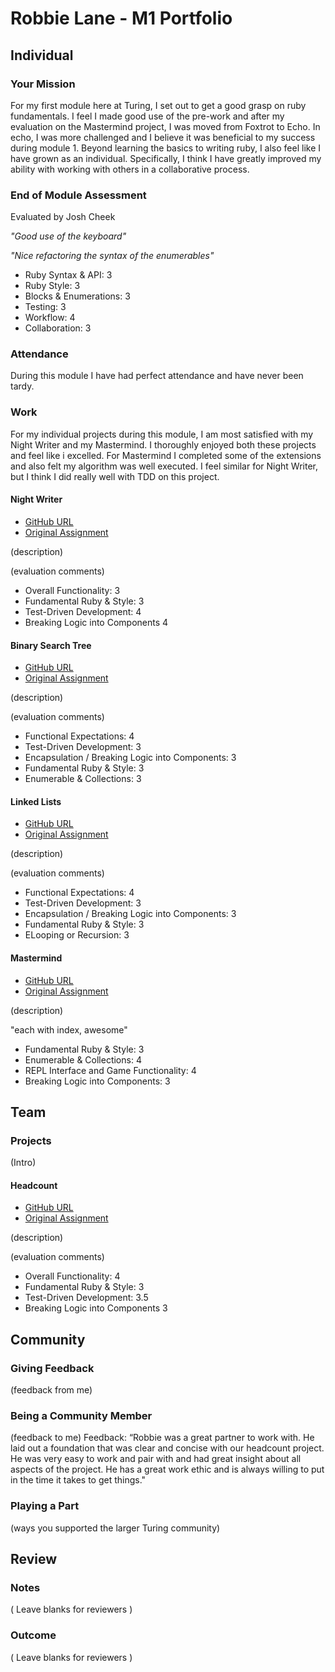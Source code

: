 # Robbie Lane - M1 Portfolio

## Individual

### Your Mission

For my first module here at Turing, I set out to get a good grasp on ruby fundamentals.
I feel I made good use of the pre-work and after my evaluation on the Mastermind project,
I was moved from Foxtrot to Echo. In echo, I was more challenged and I believe it was
beneficial to my success during module 1. Beyond learning the basics to writing ruby,
I also feel like I have grown as an individual. Specifically, I think I have greatly improved
my ability with working with others in a collaborative process.

### End of Module Assessment

Evaluated by Josh Cheek

*"Good use of the keyboard"*

*"Nice refactoring the syntax of the enumerables"*


* Ruby Syntax & API: 3
* Ruby Style: 3
* Blocks & Enumerations: 3
* Testing: 3
* Workflow: 4
* Collaboration: 3

### Attendance

During this module I have had perfect attendance and have never been tardy.  

### Work

For my individual projects during this module, I am most satisfied with my Night Writer and my Mastermind. I thoroughly enjoyed both these projects and feel like i excelled. For Mastermind I completed some of the extensions and also felt my algorithm was well executed. I feel similar for Night Writer, but I think I did really well with TDD on this project.

#### Night Writer

* [GitHub URL](https://github.com/robbielane/night_writer)
* [Original Assignment](https://github.com/turingschool/curriculum/blob/master/source/projects/night_writer.markdown)

(description)

(evaluation comments)

* Overall Functionality: 3
* Fundamental Ruby & Style: 3
* Test-Driven Development: 4
* Breaking Logic into Components 4

#### Binary Search Tree

* [GitHub URL](https://github.com/robbielane/binary_search_tree)
* [Original Assignment](https://github.com/turingschool/curriculum/blob/master/source/projects/binary_search_tree.markdown)

(description)

(evaluation comments)

* Functional Expectations: 4
* Test-Driven Development: 3
* Encapsulation / Breaking Logic into Components: 3
* Fundamental Ruby & Style: 3
* Enumerable & Collections: 3

#### Linked Lists

* [GitHub URL](https://github.com/robbielane/linked_lists)
* [Original Assignment](https://github.com/turingschool/curriculum/blob/master/source/projects/linked_lists.markdown)

(description)

(evaluation comments)

* Functional Expectations: 4
* Test-Driven Development: 3
* Encapsulation / Breaking Logic into Components: 3
* Fundamental Ruby & Style: 3
* ELooping or Recursion: 3

#### Mastermind

* [GitHub URL](https://github.com/robbielane/mastermind)
* [Original Assignment](https://github.com/turingschool/curriculum/blob/master/source/projects/mastermind.markdown)

(description)

"each with index, awesome"

* Fundamental Ruby & Style: 3
* Enumerable & Collections: 4
* REPL Interface and Game Functionality: 4
* Breaking Logic into Components: 3

## Team

### Projects

(Intro)

#### Headcount

* [GitHub URL](https://github.com/robbielane/headcount)
* [Original Assignment](https://github.com/turingschool/curriculum/blob/master/source/projects/headcount.markdown)

(description)

(evaluation comments)

* Overall Functionality: 4
* Fundamental Ruby & Style: 3
* Test-Driven Development: 3.5
* Breaking Logic into Components 3

## Community

### Giving Feedback

(feedback from me)

### Being a Community Member

(feedback to me)
Feedback: “Robbie was a great partner to work with. He laid out a foundation that was clear and concise with our headcount project. He was very easy to work and pair with and had great insight about all aspects of the project. He has a great work ethic and is always willing to put in the time it takes to get things."

### Playing a Part

(ways you supported the larger Turing community)

## Review

### Notes

( Leave blanks for reviewers )

### Outcome

( Leave blanks for reviewers )

